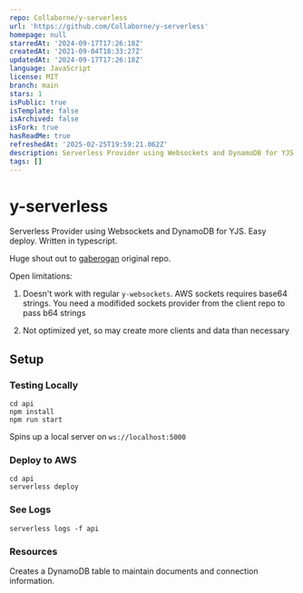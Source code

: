 ```yaml
---
repo: Collaborne/y-serverless
url: 'https://github.com/Collaborne/y-serverless'
homepage: null
starredAt: '2024-09-17T17:26:18Z'
createdAt: '2021-09-04T18:33:27Z'
updatedAt: '2024-09-17T17:26:18Z'
language: JavaScript
license: MIT
branch: main
stars: 1
isPublic: true
isTemplate: false
isArchived: false
isFork: true
hasReadMe: true
refreshedAt: '2025-02-25T19:59:21.062Z'
description: Serverless Provider using Websockets and DynamoDB for YJS
tags: []
---
```


# y-serverless

 Serverless Provider using Websockets and DynamoDB for YJS. Easy deploy. Written in typescript.

 Huge shout out to [gaberogan](https://github.com/gaberogan/y-websocket-api/) original repo. 

 Open limitations:

 1. Doesn't work with regular `y-websockets`. AWS sockets requires base64 strings. You need a modifided sockets provider from the client repo to pass b64 strings

 2. Not optimized yet, so may create more clients and data than necessary


 ## Setup


 ### Testing Locally
 ```
 cd api
npm install
npm run start
 ```

 Spins up a local server on `ws://localhost:5000`

### Deploy to AWS
```
cd api
serverless deploy
```

### See Logs
```
serverless logs -f api
```

### Resources
Creates a DynamoDB table to maintain documents and connection information.
